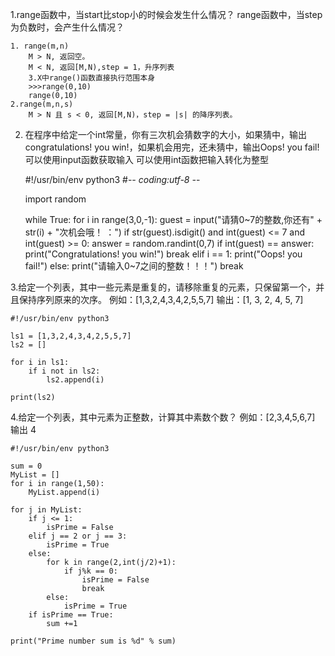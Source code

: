1.range函数中，当start比stop小的时候会发生什么情况？
  range函数中，当step为负数时，会产生什么情况？

    1. range(m,n)
        M > N, 返回空。
        M < N, 返回[M,N),step = 1，升序列表
        3.X中range()函数直接执行范围本身
        >>>range(0,10)
        range(0,10)
    2.range(m,n,s)
        M > N 且 s < 0, 返回[M,N)，step = |s| 的降序列表。

2. 在程序中给定一个int常量，你有三次机会猜数字的大小，如果猜中，输出congratulations! you win!，如果机会用完，还未猜中，输出Oops! you fail!
    可以使用input函数获取输入
    可以使用int函数把输入转化为整型

    #!/usr/bin/env python3
    #-*- coding:utf-8 -*-

    import random

    while True:
        for i in range(3,0,-1):
            guest = input("请猜0~7的整数,你还有" + str(i) + "次机会哦！ ：")
            if str(guest).isdigit() and int(guest) <= 7 and int(guest) >= 0:
                answer = random.randint(0,7)
                if int(guest) == answer:
                    print("Congratulations! you win!")
                    break
                elif i == 1:
                    print("Oops! you fail!")
            else:
                print("请输入0~7之间的整数！！！")
                break

3.给定一个列表，其中一些元素是重复的，请移除重复的元素，只保留第一个，并且保持序列原来的次序。
例如：[1,3,2,4,3,4,2,5,5,7]
输出：[1, 3, 2, 4, 5, 7]

    #!/usr/bin/env python3

    ls1 = [1,3,2,4,3,4,2,5,5,7]
    ls2 = []

    for i in ls1:
        if i not in ls2:
            ls2.append(i)

    print(ls2)

4.给定一个列表，其中元素为正整数，计算其中素数个数？
例如：[2,3,4,5,6,7] 输出 4

    #!/usr/bin/env python3

    sum = 0
    MyList = []
    for i in range(1,50):
        MyList.append(i)

    for j in MyList:
        if j <= 1:
            isPrime = False
        elif j == 2 or j == 3:
            isPrime = True
        else:
            for k in range(2,int(j/2)+1):
                if j%k == 0:
                    isPrime = False
                    break
            else:
                isPrime = True
        if isPrime == True:
            sum +=1

    print("Prime number sum is %d" % sum)